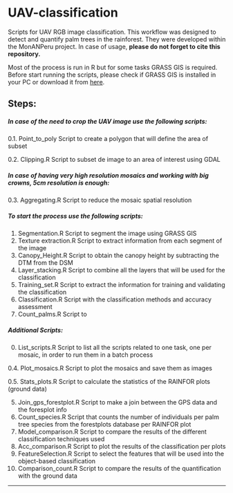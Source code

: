 UAV-classification
==================

Scripts for UAV RGB image classification. This workflow was designed to detect and quantify palm trees in the rainforest. They were developed within the MonANPeru project. In case of usage, **please do not forget to cite this repository.** 

Most of the process is run in R but for some tasks GRASS GIS is required. Before start running the scripts, please check if GRASS GIS is installed in your PC or download it from [here](https://grass.osgeo.org/download/software/ms-windows/).

Steps:
------

##### In case of the need to crop the UAV image use the following scripts:

0.1. Point_to_poly Script to create a polygon that will define the area of subset

0.2. Clipping.R Script to subset de image to an area of interest using GDAL



##### In case of having very high resolution mosaics and working with big crowns, 5cm resolution is enough: 

0.3. Aggregating.R Script to reduce the mosaic spatial resolution 



##### To start the process use the following scripts:

1. Segmentation.R Script to segment the image using GRASS GIS
2. Texture extraction.R Script to extract information from each segment of the image
3. Canopy_Height.R Script to obtain the canopy height by subtracting the DTM from the DSM
4. Layer_stacking.R Script to combine all the layers that will be used for the classification
7. Training_set.R Script to extract the information for training and validating the classification
8. Classification.R Script with the classification methods and accuracy assessment
11. Count_palms.R Script to 



##### Additional Scripts:

0. List_scripts.R Script to list all the scripts related to one task, one per mosaic, in order to run them in a batch process

0.4. Plot_mosaics.R Script to plot the mosaics and save them as images

0.5. Stats_plots.R Script to calculate the statistics of the RAINFOR plots (ground data)

5. Join_gps_forestplot.R Script to make a join between the GPS data and the foresplot info
6. Count_species.R Script that counts the number of individuals per palm tree species from the forestplots database per RAINFOR plot
9. Model_comparison.R Script to compare the results of the different classification techniques used
9. Acc_comparison.R Script to plot the results of the classification per plots
10. FeatureSelection.R Script to select the features that will be used into the object-based classification
12. Comparison_count.R Script to compare the results of the quantification with the ground data

** **
